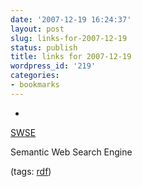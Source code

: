 ```yaml
---
date: '2007-12-19 16:24:37'
layout: post
slug: links-for-2007-12-19
status: publish
title: links for 2007-12-19
wordpress_id: '219'
categories:
- bookmarks
---
```



	
  *
		

[SWSE](http://www.google.com/gwt/n?u=http%3A%2F%2Fswse.org%2F)


		

Semantic Web Search Engine


		

(tags: [rdf](http://del.icio.us/eob/rdf))


	




